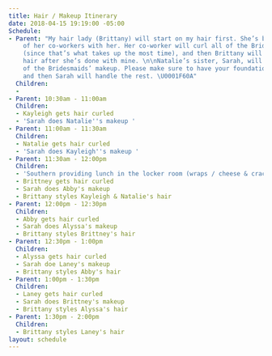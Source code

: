 ```yaml
---
title: Hair / Makeup Itinerary
date: 2018-04-15 19:19:00 -05:00
Schedule:
- Parent: "My hair lady (Brittany) will start on my hair first. She’s bringing one
    of her co-workers with her. Her co-worker will curl all of the Bridesmaids’ hair
    (since that’s what takes up the most time), and then Brittany will style everyones’
    hair after she’s done with mine. \n\nNatalie’s sister, Sarah, will be doing all
    of the Bridesmaids’ makeup. Please make sure to have your foundation on already,
    and then Sarah will handle the rest. \U0001F60A"
  Children:
  - 
- Parent: 10:30am - 11:00am
  Children:
  - Kayleigh gets hair curled
  - 'Sarah does Natalie''s makeup '
- Parent: 11:00am - 11:30am
  Children:
  - Natalie gets hair curled
  - 'Sarah does Kayleigh''s makeup '
- Parent: 11:30am - 12:00pm
  Children:
  - 'Southern providing lunch in the locker room (wraps / cheese & crackers) '
  - Brittney gets hair curled
  - Sarah does Abby's makeup
  - Brittany styles Kayleigh & Natalie's hair
- Parent: 12:00pm - 12:30pm
  Children:
  - Abby gets hair curled
  - Sarah does Alyssa's makeup
  - Brittany styles Brittney's hair
- Parent: 12:30pm - 1:00pm
  Children:
  - Alyssa gets hair curled
  - Sarah doe Laney's makeup
  - Brittany styles Abby's hair
- Parent: 1:00pm - 1:30pm
  Children:
  - Laney gets hair curled
  - Sarah does Brittney's makeup
  - Brittany styles Alyssa's hair
- Parent: 1:30pm - 2:00pm
  Children:
  - Brittany styles Laney's hair
layout: schedule
---
```


